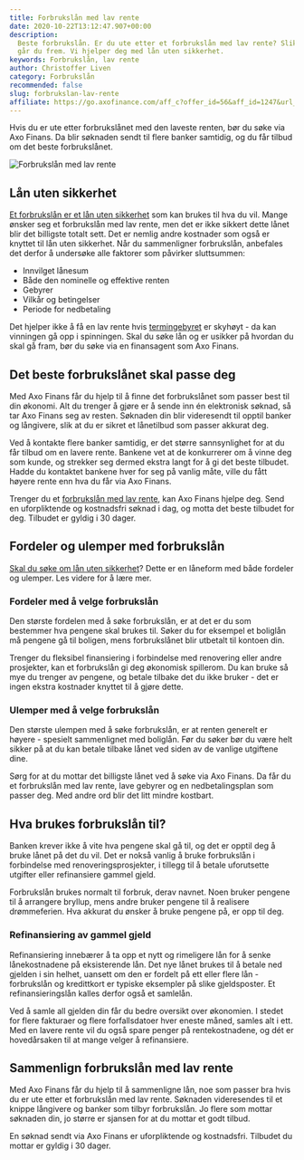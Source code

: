 ```yaml
---
title: Forbrukslån med lav rente
date: 2020-10-22T13:12:47.907+00:00
description:
  Beste forbrukslån. Er du ute etter et forbrukslån med lav rente? Slik
  går du frem. Vi hjelper deg med lån uten sikkerhet.
keywords: Forbrukslån, lav rente
author: Christoffer Liven
category: Forbrukslån
recommended: false
slug: forbrukslan-lav-rente
affiliate: https://go.axofinance.com/aff_c?offer_id=56&aff_id=1247&url_id=82&aff_sub=A61
---
```


Hvis du er ute etter forbrukslånet med den laveste renten, bør du søke via Axo Finans. Da blir søknaden sendt til flere banker samtidig, og du får tilbud om det beste forbrukslånet.

![Forbrukslån med lav rente](/img/forbrukslån-med-lav-rente-2-.jpg)

## Lån uten sikkerhet

[Et forbrukslån er et lån uten sikkerhet](https://www.dagbladet.no/boliglan/) som kan brukes til hva du vil. Mange ønsker seg et forbrukslån med lav rente, men det er ikke sikkert dette lånet blir det billigste totalt sett. Det er nemlig andre kostnader som også er knyttet til lån uten sikkerhet. Når du sammenligner forbrukslån, anbefales det derfor å undersøke alle faktorer som påvirker sluttsummen:

- Innvilget lånesum
- Både den nominelle og effektive renten
- Gebyrer
- Vilkår og betingelser
- Periode for nedbetaling

Det hjelper ikke å få en lav rente hvis [termingebyret](https://snl.no/termingebyr) er skyhøyt - da kan vinningen gå opp i spinningen. Skal du søke lån og er usikker på hvordan du skal gå fram, bør du søke via en finansagent som Axo Finans.

## Det beste forbrukslånet skal passe deg

Med Axo Finans får du hjelp til å finne det forbrukslånet som passer best til din økonomi. Alt du trenger å gjøre er å sende inn én elektronisk søknad, så tar Axo Finans seg av resten. Søknaden din blir videresendt til opptil <NumberOfBanks /></NumberOfBanks> banker og långivere, slik at du er sikret et lånetilbud som passer akkurat deg.

Ved å kontakte flere banker samtidig, er det større sannsynlighet for at du får tilbud om en lavere rente. Bankene vet at de konkurrerer om å vinne deg som kunde, og strekker seg dermed ekstra langt for å gi det beste tilbudet. Hadde du kontaktet bankene hver for seg på vanlig måte, ville du fått høyere rente enn hva du får via Axo Finans.

Trenger du et [forbrukslån med lav rente](https://www.dagbladet.no/boliglan/forbrukslan-rente), kan Axo Finans hjelpe deg. Send en uforpliktende og kostnadsfri søknad i dag, og motta det beste tilbudet for deg. Tilbudet er gyldig i 30 dager.

## Fordeler og ulemper med forbrukslån

[Skal du søke om lån uten sikkerhet](https://www.dagbladet.no/boliglan/lan-uten-sikkerhet)? Dette er en låneform med både fordeler og ulemper. Les videre for å lære mer.

### Fordeler med å velge forbrukslån

Den største fordelen med å søke forbrukslån, er at det er du som bestemmer hva pengene skal brukes til. Søker du for eksempel et boliglån må pengene gå til boligen, mens forbrukslånet blir utbetalt til kontoen din.

Trenger du fleksibel finansiering i forbindelse med renovering eller andre prosjekter, kan et forbrukslån gi deg økonomisk spillerom. Du kan bruke så mye du trenger av pengene, og betale tilbake det du ikke bruker - det er ingen ekstra kostnader knyttet til å gjøre dette.

<content-btn text="SØK HER" :url="affiliate" rel="nofollow"></content-btn>

### Ulemper med å velge forbrukslån

Den største ulempen med å søke forbrukslån, er at renten generelt er høyere - spesielt sammenlignet med boliglån. Før du søker bør du være helt sikker på at du kan betale tilbake lånet ved siden av de vanlige utgiftene dine.

Sørg for at du mottar det billigste lånet ved å søke via Axo Finans. Da får du et forbrukslån med lav rente, lave gebyrer og en nedbetalingsplan som passer deg. Med andre ord blir det litt mindre kostbart.

## Hva brukes forbrukslån til?

Banken krever ikke å vite hva pengene skal gå til, og det er opptil deg å bruke lånet på det du vil. Det er nokså vanlig å bruke forbrukslån i forbindelse med renoveringsprosjekter, i tillegg til å betale uforutsette utgifter eller refinansiere gammel gjeld.

Forbrukslån brukes normalt til forbruk, derav navnet. Noen bruker pengene til å arrangere bryllup, mens andre bruker pengene til å realisere drømmeferien. Hva akkurat du ønsker å bruke pengene på, er opp til deg.

### Refinansiering av gammel gjeld

Refinansiering innebærer å ta opp et nytt og rimeligere lån for å senke lånekostnadene på eksisterende lån. Det nye lånet brukes til å betale ned gjelden i sin helhet, uansett om den er fordelt på ett eller flere lån - forbrukslån og kredittkort er typiske eksempler på slike gjeldsposter. Et refinansieringslån kalles derfor også et samlelån.

Ved å samle all gjelden din får du bedre oversikt over økonomien. I stedet for flere fakturaer og flere forfallsdatoer hver eneste måned, samles alt i ett. Med en lavere rente vil du også spare penger på rentekostnadene, og dét er hovedårsaken til at mange velger å refinansiere.

## Sammenlign forbrukslån med lav rente

Med Axo Finans får du hjelp til å sammenligne lån, noe som passer bra hvis du er ute etter et forbrukslån med lav rente. Søknaden videresendes til et knippe långivere og banker som tilbyr forbrukslån. Jo flere som mottar søknaden din, jo større er sjansen for at du mottar et godt tilbud.

En søknad sendt via Axo Finans er uforpliktende og kostnadsfri. Tilbudet du mottar er gyldig i 30 dager.

<content-btn text="SØK HER" :url="affiliate" rel="nofollow"></content-btn>
